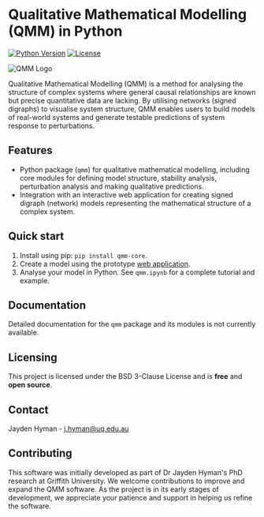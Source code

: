 # Qualitative Mathematical Modelling (QMM) in Python

[![Python Version](https://img.shields.io/badge/python-3.9%2B-blue)](https://www.python.org/)
[![License](https://img.shields.io/badge/License-BSD%203--Clause-blue.svg)](https://opensource.org/licenses/BSD-3-Clause)

![QMM Logo](logo.png)

Qualitative Mathematical Modelling (QMM) is a method for analysing the structure of complex systems where general causal relationships are known but precise quantitative data are lacking. By utilising networks (signed digraphs) to visualise system structure, QMM enables users to build models of real-world systems and generate testable predictions of system response to perturbations.

## Features

- Python package (`qmm`) for qualitative mathematical modelling, including core modules for defining model structure, stability analysis, perturbation analysis and making qualitative predictions.
- Integration with an interactive web application for creating signed digraph (network) models representing the mathematical structure of a complex system.

## Quick start

1. Install using pip: ```pip install qmm-core```.
2. Create a model using the prototype [web application](https://dev.d1u6yx7pe96k0m.amplifyapp.com/).
3. Analyse your model in Python. See `qmm.ipynb` for a complete tutorial and example.

## Documentation

Detailed documentation for the `qmm` package and its modules is not currently available.

## Licensing

This project is licensed under the BSD 3-Clause License and is **free** and **open source**.

## Contact

Jayden Hyman - <j.hyman@uq.edu.au>

## Contributing

This software was initially developed as part of Dr Jayden Hyman's PhD research at Griffith University. We welcome contributions to improve and expand the QMM software. As the project is in its early stages of development, we appreciate your patience and support in helping us refine the software.
